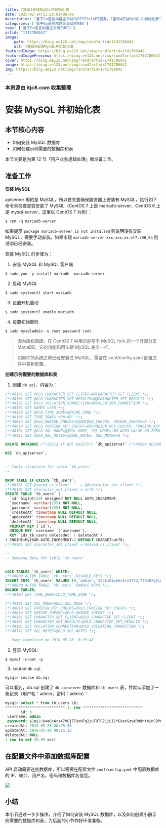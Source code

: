 ```yaml
---
title: 7基础4安装MySQL并初始化表
date: 2025-02-14T21:28:01+08:00
description: "基于Go语言构建企业级的RESTfulAPI服务，7基础4安装MySQL并初始化表"
categories: ['基于Go语言构建企业级的RES']
tags: ['基于Go语言构建企业级的RES']
artid: "1741706042"
image:
    path: https://bing.ee123.net/img/rand?artid=1741706042
    alt: 7基础4安装MySQL并初始化表
featuredImage: https://bing.ee123.net/img/rand?artid=1741706042
featuredImagePreview: https://bing.ee123.net/img/rand?artid=1741706042
cover: https://bing.ee123.net/img/rand?artid=1741706042
image: https://bing.ee123.net/img/rand?artid=1741706042
img: https://bing.ee123.net/img/rand?artid=1741706042
---
```


### 本资源由 itjc8.com 收集整理
# 安装 MySQL 并初始化表

## 本节核心内容

+ 如何安装 MySQL 数据库
+ 如何创建示例需要的数据库和表

本节主要是为第 12 节「用户业务逻辑处理」做准备工作。

## 准备工作

**安装 MySQL**

apiserver 用的是 MySQL，所以首先要确保服务器上安装有 MySQL，执行如下命令来检查是否安装了 MySQL（CentOS 7 上是 mariadb-server，CentOS 6 上是 mysql-server，这里以 CentOS 7 为例）：
```
$ rpm -q mariadb-server
```
如果提示 `package mariadb-server is not installed` 则说明没有安装 MySQL，需要手动安装。如果出现 `mariadb-server-xxx.xxx.xx.el7.x86_64` 则说明已经安装。

安装 MySQL 的步骤为：

1. 安装 MySQL 和 MySQL 客户端


```
$ sudo yum -y install mariadb  mariadb-server
```

2. 启动 MySQL

```
$ sudo systemctl start mariadb
```

3. 设置开机启动

```
$ sudo systemctl enable mariadb
```

4. 设置初始密码

```
$ sudo mysqladmin -u root password root
```

> 因为版权原因，在 CentOS 7 中用的是基于 MySQL fork 的一个开源分支 MariaDB，它的功能和用法跟 MySQL 完全一样。
> 
> 如果你的系统之前已经安装过 MySQL，需要在 conf/config.yaml 配置文件中更新配置。

**创建示例需要的数据库和表**

1. 创建 `db.sql`，内容为：

```sql
/*!40101 SET @OLD_CHARACTER_SET_CLIENT=@@CHARACTER_SET_CLIENT */;
/*!40101 SET @OLD_CHARACTER_SET_RESULTS=@@CHARACTER_SET_RESULTS */;
/*!40101 SET @OLD_COLLATION_CONNECTION=@@COLLATION_CONNECTION */;
/*!40101 SET NAMES utf8 */;
/*!40103 SET @OLD_TIME_ZONE=@@TIME_ZONE */;
/*!40103 SET TIME_ZONE='+00:00' */;
/*!40014 SET @OLD_UNIQUE_CHECKS=@@UNIQUE_CHECKS, UNIQUE_CHECKS=0 */;
/*!40014 SET @OLD_FOREIGN_KEY_CHECKS=@@FOREIGN_KEY_CHECKS, FOREIGN_KEY_CHECKS=0 */;
/*!40101 SET @OLD_SQL_MODE=@@SQL_MODE, SQL_MODE='NO_AUTO_VALUE_ON_ZERO' */;
/*!40111 SET @OLD_SQL_NOTES=@@SQL_NOTES, SQL_NOTES=0 */;

CREATE DATABASE /*!32312 IF NOT EXISTS*/ `db_apiserver` /*!40100 DEFAULT CHARACTER SET utf8 */;

USE `db_apiserver`;

--
-- Table structure for table `tb_users`
--

DROP TABLE IF EXISTS `tb_users`;
/*!40101 SET @saved_cs_client     = @@character_set_client */;
/*!40101 SET character_set_client = utf8 */;
CREATE TABLE `tb_users` (
  `id` bigint(20) unsigned NOT NULL AUTO_INCREMENT,
  `username` varchar(255) NOT NULL,
  `password` varchar(255) NOT NULL,
  `createdAt` timestamp NULL DEFAULT NULL,
  `updatedAt` timestamp NULL DEFAULT NULL,
  `deletedAt` timestamp NULL DEFAULT NULL,
  PRIMARY KEY (`id`),
  UNIQUE KEY `username` (`username`),
  KEY `idx_tb_users_deletedAt` (`deletedAt`)
) ENGINE=MyISAM AUTO_INCREMENT=2 DEFAULT CHARSET=utf8;
/*!40101 SET character_set_client = @saved_cs_client */;

--
-- Dumping data for table `tb_users`
--

LOCK TABLES `tb_users` WRITE;
/*!40000 ALTER TABLE `tb_users` DISABLE KEYS */;
INSERT INTO `tb_users` VALUES (0,'admin','$2a$10$veGcArz47VGj7l9xN7g2iuT9TF21jLI1YGXarGzvARNdnt4inC9PG','2018-05-27 16:25:33','2018-05-27 16:25:33',NULL);
/*!40000 ALTER TABLE `tb_users` ENABLE KEYS */;
UNLOCK TABLES;
/*!40103 SET TIME_ZONE=@OLD_TIME_ZONE */;

/*!40101 SET SQL_MODE=@OLD_SQL_MODE */;
/*!40014 SET FOREIGN_KEY_CHECKS=@OLD_FOREIGN_KEY_CHECKS */;
/*!40014 SET UNIQUE_CHECKS=@OLD_UNIQUE_CHECKS */;
/*!40101 SET CHARACTER_SET_CLIENT=@OLD_CHARACTER_SET_CLIENT */;
/*!40101 SET CHARACTER_SET_RESULTS=@OLD_CHARACTER_SET_RESULTS */;
/*!40101 SET COLLATION_CONNECTION=@OLD_COLLATION_CONNECTION */;
/*!40111 SET SQL_NOTES=@OLD_SQL_NOTES */;

-- Dump completed on 2018-05-28  0:25:41
```

2. 登录 MySQL:

```
$ mysql -uroot -p 
```
3. source `db.sql`

```
mysql> source db.sql
```
可以看到，db.sql 创建了 `db_apiserver` 数据库和 `tb_users` 表，并默认添加了一条记录（用户名：admin，密码：admin）：

```sql
mysql> select * from tb_users \G;
*************************** 1. row ***************************
       id: 0
 username: admin
 password: $2a$10$veGcArz47VGj7l9xN7g2iuT9TF21jLI1YGXarGzvARNdnt4inC9PG
createdAt: 2018-05-28 00:25:33
updatedAt: 2018-05-28 00:25:33
deletedAt: NULL
1 row in set (0.00 sec)
```

## 在配置文件中添加数据库配置

API 启动需要连接数据库，所以需要在配置文件 `conf/config.yaml` 中配置数据库的 IP、端口、用户名、密码和数据库名信息。

![](https://user-gold-cdn.xitu.io/2018/6/2/163be547b5b845dd?w=1713&h=1087&f=png&s=95176)

## 小结

本小节通过一步步操作，介绍了如何安装 MySQL 数据库，以及如何创建小册示例需要的数据库和表，为后面的小节作好环境准备。